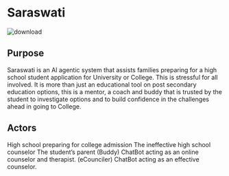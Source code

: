 # Saraswati
![download](https://github.com/user-attachments/assets/6359fec9-b784-45d5-a025-442cb8bd6b62)

## Purpose
Saraswati is an AI agentic system that assists families preparing for a high school student application for University or College.  This is stressful for all involved.  It is more than just an educational tool on post secondary education options, this is a mentor, a coach and buddy that is trusted by the student to investigate options and to build confidence in the challenges ahead in going to College.

## Actors
<Student> High school preparing for college admission
<Councilor> The ineffective high school counselor 
<Parent> The student’s parent
(Buddy) ChatBot acting as an online counselor and therapist.
(eCounciler) ChatBot acting as an effective counselor.


